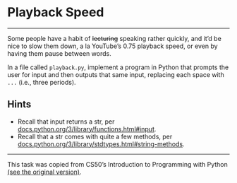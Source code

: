 # Playback Speed

---

Some people have a habit of ~~lecturing~~ speaking rather quickly, and it’d be nice to slow them down, a la YouTube’s 0.75 playback speed, or even by having them pause between words.

In a file called `playback.py`, implement a program in Python that prompts the user for input and then outputs that same input, replacing each space with `...` (i.e., three periods).

## Hints

- Recall that input returns a str, per [docs.python.org/3/library/functions.html#input](docs.python.org/3/library/functions.html#input).
- Recall that a str comes with quite a few methods, per [docs.python.org/3/library/stdtypes.html#string-methods](docs.python.org/3/library/stdtypes.html#string-methods).

---

This task was copied from CS50’s Introduction to Programming with Python
[(see the original version)](https://cs50.harvard.edu/python/2022/psets/0/indoor/).
